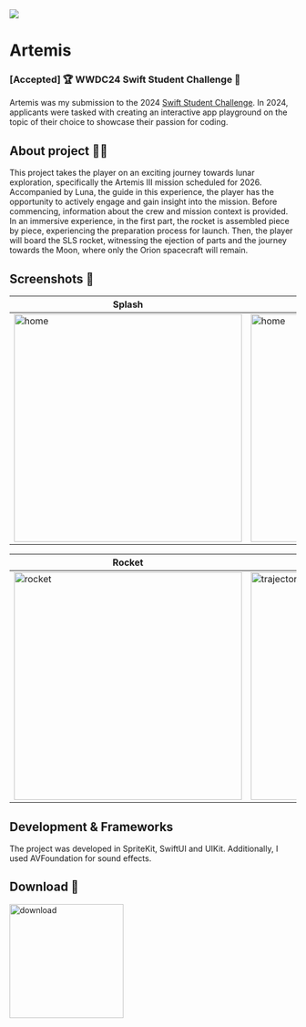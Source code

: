 <img src="https://github.com/hibianca/FaceReality/assets/103222620/44cd580a-f15e-43d0-ae2a-3865e34a9029">

# Artemis
### [Accepted] 🏆 WWDC24 Swift Student Challenge 

Artemis was my submission to the 2024 [Swift Student Challenge](https://developer.apple.com/swift-student-challenge/). In 2024, applicants were tasked with creating an interactive app playground on the topic of their choice to showcase their passion for coding.

## About project 🚀🌓
This project takes the player on an exciting journey towards lunar exploration, specifically the Artemis III mission scheduled for 2026. Accompanied by Luna, the guide in this experience, the player has the opportunity to actively engage and gain insight into the mission. Before commencing, information about the crew and mission context is provided. In an immersive experience, in the first part, the rocket is assembled piece by piece, experiencing the preparation process for launch. Then, the player will board the SLS rocket, witnessing the ejection of parts and the journey towards the Moon, where only the Orion spacecraft will remain.

## Screenshots 📸

| Splash | Home |
|--------|------|
<img src="https://github.com/hibianca/FaceReality/assets/103222620/0f4dcd22-3d0a-4161-8d22-20e0442af650" alt="home" width="400"> | <img src="https://github.com/hibianca/FaceReality/assets/103222620/0ce52ed3-dbc4-4416-8df1-a7b30e492bc4" alt="home" width="400">

| Rocket | Trajectory |
|--------|------|
<img src="https://github.com/hibianca/FaceReality/assets/103222620/32d48c49-8a40-477d-b6e1-308650b8d555" alt="rocket" width="400"> | <img src="https://github.com/hibianca/FaceReality/assets/103222620/33994e15-71b0-430a-a3e4-eb15edcdecfb" alt="trajectory" width="400">

## Development & Frameworks
The project was developed in SpriteKit, SwiftUI and UIKit. Additionally, I used AVFoundation for sound effects.

## Download 📲

[<img src="https://github.com/user-attachments/assets/62fc33f5-0760-4910-9502-7ee47c62b371" alt="download" width="200">](https://apps.apple.com/br/app/artemis-iii/id6480529064)
